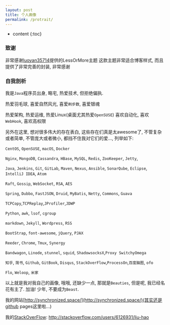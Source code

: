 ```yaml
---
layout: post
title: 个人画像
permalink: /protrait/
---
```


* content
{:toc}


### 致谢

非常感谢[luoyan35714](https://github.com/luoyan35714/LessOrMore)提供的LessOrMore主题
这款主题非常适合博客样式, 而且提供了非常完善的封装, 非常感谢


### 自我剖析

我是`Java`程序员出身, 略宅, 热爱技术, 但拒绝偏执.

热爱羽毛球, 喜爱自然风光, 喜爱`刷步数`, 喜爱银魂

热爱架构, 热爱运维, 热爱Linux(桌面尤其热爱`OpenSUSE`)
喜欢自动化, 喜欢`WebHook`, 喜欢高权限

另外在这里, 想对很多伟大的存在表白, 这些存在们真是太awesome了, 不管复杂或者简单, 不管庞大或者微小, 都挡不住我对它们的爱..., 列举如下:

`CentOS`, `OpenSUSE`, `macOS`, `Docker`

`Nginx`, `MongoDB`, `Cassandra`, `HBase`, `MySQL`, `Redis`, `ZooKeeper`, `Jetty`,

`Java`, `Jenkins`, `Git`, `GitLab`, `Maven`, `Nexus`, `Ansible`, `SonarQube`, `Eclipse`, `IntelliJ IDEA`, `Atom`

`Raft`, `Gossip`, `WebSocket`, `RSA`, `AES`

`Spring`, `Dubbo`, `FastJSON`, `Druid`, `MyBatis`, `Netty`, `Commons`, `Guava`

`TCPCopy`,`TCPReplay`,`JProfiler`,`JDWP`

`Python`, `awk`, `lsof`, `cgroup`

`markdown`, `Jekyll`, `Wordpress`, `RSS`

`BootStrap`, `font-awesome`, `jQuery`, `PJAX`

`Reeder`, `Chrome`, `Tmux`, `Synergy`

`Bandwagon`, `Linode`, `stunnel`, `squid`, `ShadowsocksX`,`Proxy SwitchyOmega`

`知乎`, `简书`, `Github`, `GitBook`, `Disqus`, `StackOverFlow`,`ProcessOn`,`百度脑图`, `ofo`

`Flo`, `Weloop`, `米家`

以上就是我对我自己的画像, 哦哦, 还缺少一点, 那就是`Beauties`, 但是呢, 我已经名花有主了. 加油! 少年, 不要成为`Beast`.


我的网站[http://synchronized.space/](http://synchronized.space/)(其实还是github pages这里啦...)

我的[StackOverFlow](http://stackoverflow.com/users/6126931/liu-hao): http://stackoverflow.com/users/6126931/liu-hao
